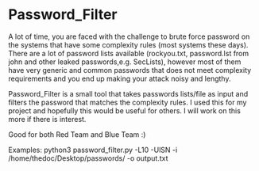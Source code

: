 # Password_Filter
A lot of time, you are faced with the challenge to brute force password on the systems that have some complexity rules (most systems these days). There are a lot of password lists available (rockyou.txt, password.lst from john and other leaked passwords,e.g. SecLists), however most of them have very generic and common passwords that does not meet complexity requirements and you end up making your attack noisy and lengthy.

Password_Filter is a small tool that takes passwords lists/file as input and filters the password that matches the complexity rules.
I used this for my project and hopefully this would be useful for others. I will work on this more if there is interest.

Good for both Red Team and Blue Team :)

Examples:
python3 password_filter.py -L10 -UlSN -i /home/thedoc/Desktop/passwords/ -o output.txt
